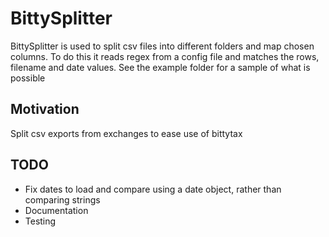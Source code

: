 BittySplitter
=============

BittySplitter is used to split csv files into different folders and map
chosen columns. To do this it reads regex from a config file and matches the
rows, filename and date values. See the example folder for a sample of what is
possible


Motivation
----------

Split csv exports from exchanges to ease use of bittytax


TODO
----

- Fix dates to load and compare using a date object, rather than comparing strings
- Documentation
- Testing
